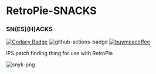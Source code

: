 # RetroPie-SNACKS
### SN(ES)(H)ACKS

[![Codacy Badge](https://api.codacy.com/project/badge/Grade/1422d6f8a4144852aed4c09bb8f96872)](https://www.codacy.com/manual/kashaiahyah85/RetroPie-snes-hacks?utm_source=github.com&amp;utm_medium=referral&amp;utm_content=kashaiahyah85/RetroPie-snes-hacks&amp;utm_campaign=Badge_Grade)  ![github-actions-badge][]  [![buymeacoffee][buymeacoffeebadge]][buymeacoffee]

IPS patch finding thing for use with RetroPie

![snyk-png][] 

[snyk-png]:https://wakatime.com/share/@kashaiahyah85/0e31ac54-6498-4927-9223-519dfec8f44a.png
[github-actions-badge]:https://github.com/kashaiahyah85/RetroPie-SNACKS/workflows/SNACKS/badge.svg
[buymeacoffee]: https://www.buymeacoffee.com/kashaiahyah85
[buymeacoffeebadge]: https://camo.githubusercontent.com/cd005dca0ef55d7725912ec03a936d3a7c8de5b5/68747470733a2f2f696d672e736869656c64732e696f2f62616467652f6275792532306d6525323061253230636f666665652d646f6e6174652d79656c6c6f772e737667
